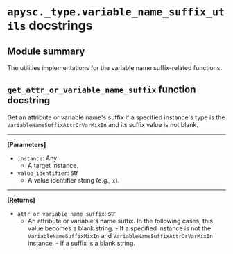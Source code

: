# `apysc._type.variable_name_suffix_utils` docstrings

## Module summary

The utilities implementations for the variable name suffix-related functions.

## `get_attr_or_variable_name_suffix` function docstring

Get an attribute or variable name's suffix if a specified instance's type is the `VariableNameSuffixAttrOrVarMixIn` and its suffix value is not blank.<hr>

**[Parameters]**

- `instance`: Any
  - A target instance.
- `value_identifier`: str
  - A value identifier string (e.g., `x`).

<hr>

**[Returns]**

- `attr_or_variable_name_suffix`: str
  - An attribute or variable's name suffix. In the following cases, this value becomes a blank string. - If a specified instance is not the `VariableNameSuffixMixIn` and `VariableNameSuffixAttrOrVarMixIn` instance. - If a suffix is a blank string.